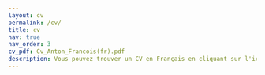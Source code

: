 ```yaml
---
layout: cv
permalink: /cv/
title: cv
nav: true
nav_order: 3
cv_pdf: Cv_Anton_Francois(fr).pdf
description: Vous pouvez trouver un CV en Français en cliquant sur l'icône 'pdf' à droite.
---
```



